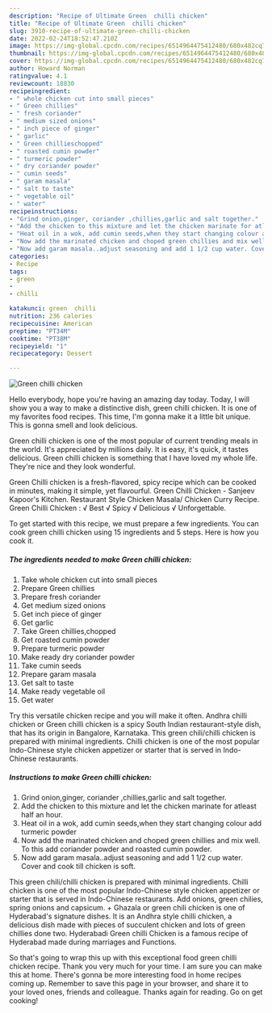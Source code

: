 ```yaml
---
description: "Recipe of Ultimate Green  chilli chicken"
title: "Recipe of Ultimate Green  chilli chicken"
slug: 3910-recipe-of-ultimate-green-chilli-chicken
date: 2022-02-24T18:52:47.210Z
image: https://img-global.cpcdn.com/recipes/6514964475412480/680x482cq70/green-chilli-chicken-recipe-main-photo.jpg
thumbnail: https://img-global.cpcdn.com/recipes/6514964475412480/680x482cq70/green-chilli-chicken-recipe-main-photo.jpg
cover: https://img-global.cpcdn.com/recipes/6514964475412480/680x482cq70/green-chilli-chicken-recipe-main-photo.jpg
author: Howard Norman
ratingvalue: 4.1
reviewcount: 18830
recipeingredient:
- " whole chicken cut into small pieces"
- " Green chillies"
- " fresh coriander"
- " medium sized onions"
- " inch piece of ginger"
- " garlic"
- " Green chillieschopped"
- " roasted cumin powder"
- " turmeric powder"
- " dry coriander powder"
- " cumin seeds"
- " garam masala"
- " salt to taste"
- " vegetable oil"
- " water"
recipeinstructions:
- "Grind onion,ginger, coriander ,chillies,garlic and salt together."
- "Add the chicken to this mixture and let the chicken marinate for atleast half an hour."
- "Heat oil in a wok, add cumin seeds,when they start changing colour add turmeric powder"
- "Now add the marinated chicken and choped green chillies and mix well. To this add coriander powder and roasted cumin powder."
- "Now add garam masala..adjust seasoning and add 1 1/2 cup water. Cover and cook till chicken is soft."
categories:
- Recipe
tags:
- green
- 
- chilli

katakunci: green  chilli 
nutrition: 236 calories
recipecuisine: American
preptime: "PT34M"
cooktime: "PT38M"
recipeyield: "1"
recipecategory: Dessert

---
```



![Green  chilli chicken](https://img-global.cpcdn.com/recipes/6514964475412480/680x482cq70/green-chilli-chicken-recipe-main-photo.jpg)

Hello everybody, hope you're having an amazing day today. Today, I will show you a way to make a distinctive dish, green  chilli chicken. It is one of my favorites food recipes. This time, I'm gonna make it a little bit unique. This is gonna smell and look delicious.

Green  chilli chicken is one of the most popular of current trending meals in the world. It's appreciated by millions daily. It is easy, it's quick, it tastes delicious. Green  chilli chicken is something that I have loved my whole life. They're nice and they look wonderful.

Green Chilli chicken is a fresh-flavored, spicy recipe which can be cooked in minutes, making it simple, yet flavourful. Green Chilli Chicken - Sanjeev Kapoor&#39;s Kitchen. Restaurant Style Chicken Masala/ Chicken Curry Recipe. Green Chilli Chicken : √ Best √ Spicy √ Delicious √ Unforgettable.


To get started with this recipe, we must prepare a few ingredients. You can cook green  chilli chicken using 15 ingredients and 5 steps. Here is how you cook it.

<!--inarticleads1-->

##### The ingredients needed to make Green  chilli chicken:

1. Take  whole chicken cut into small pieces
1. Prepare  Green chillies
1. Prepare  fresh coriander
1. Get  medium sized onions
1. Get  inch piece of ginger
1. Get  garlic
1. Take  Green chillies,chopped
1. Get  roasted cumin powder
1. Prepare  turmeric powder
1. Make ready  dry coriander powder
1. Take  cumin seeds
1. Prepare  garam masala
1. Get  salt to taste
1. Make ready  vegetable oil
1. Get  water


Try this versatile chicken recipe and you will make it often. Andhra chilli chicken or Green chilli chicken is a spicy South Indian restaurant-style dish, that has its origin in Bangalore, Karnataka. This green chili/chilli chicken is prepared with minimal ingredients. Chilli chicken is one of the most popular Indo-Chinese style chicken appetizer or starter that is served in Indo-Chinese restaurants. 

<!--inarticleads2-->

##### Instructions to make Green  chilli chicken:

1. Grind onion,ginger, coriander ,chillies,garlic and salt together.
1. Add the chicken to this mixture and let the chicken marinate for atleast half an hour.
1. Heat oil in a wok, add cumin seeds,when they start changing colour add turmeric powder
1. Now add the marinated chicken and choped green chillies and mix well. To this add coriander powder and roasted cumin powder.
1. Now add garam masala..adjust seasoning and add 1 1/2 cup water. Cover and cook till chicken is soft.


This green chili/chilli chicken is prepared with minimal ingredients. Chilli chicken is one of the most popular Indo-Chinese style chicken appetizer or starter that is served in Indo-Chinese restaurants. Add onions, green chilies, spring onions and capsicum. + Ghazala or green chili chicken is one of Hyderabad&#39;s signature dishes. It is an Andhra style chilli chicken, a delicious dish made with pieces of succulent chicken and lots of green chillies done two. Hyderabadi Green chilli Chicken is a famous recipe of Hyderabad made during marriages and Functions. 

So that's going to wrap this up with this exceptional food green  chilli chicken recipe. Thank you very much for your time. I am sure you can make this at home. There's gonna be more interesting food in home recipes coming up. Remember to save this page in your browser, and share it to your loved ones, friends and colleague. Thanks again for reading. Go on get cooking!
